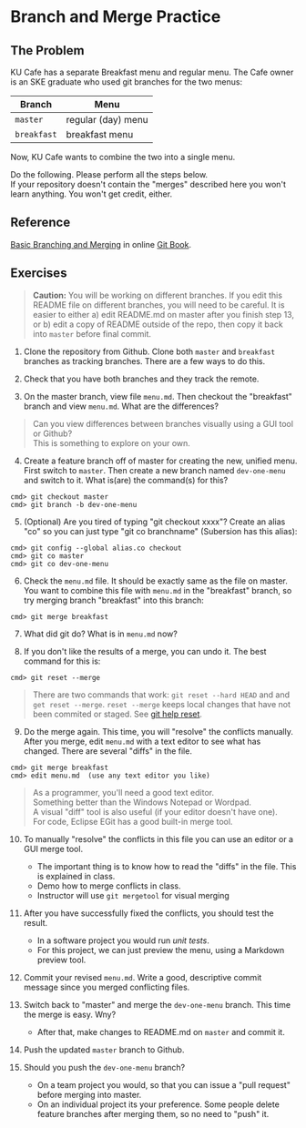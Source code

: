 # Branch and Merge Practice 

## The Problem

KU Cafe has a separate Breakfast menu and regular menu.  The Cafe owner is an SKE graduate who used git branches for the two menus:

| Branch       | Menu   |
|--------------|--------|
| `master`     | regular (day) menu |
| `breakfast`  | breakfast menu |

Now, KU Cafe wants to combine the two into a single menu.

Do the following.  Please perform all the steps below.  
If your repository doesn't contain the "merges" described here you won't learn anything. You won't get credit, either.

## Reference

[Basic Branching and Merging](https://git-scm.com/book/en/v2/Git-Branching-Basic-Branching-and-Merging) in online [Git Book](https://git-scm.com/book/en/v2).

## Exercises

> **Caution:**  You will be working on different branches. If you edit this README file on different branches, you will need to be careful.  It is easier to either a) edit README.md on master after you finish step 13, or b) edit a copy of README outside of the repo, then copy it back into `master` before final commit.

1. Clone the repository from Github. Clone both `master` and `breakfast` branches as tracking branches.  There are a few ways to do this.

2. Check that you have both branches and they track the remote.  

3. On the master branch, view file `menu.md`.  Then checkout the "breakfast" branch and view `menu.md`.  What are the differences?  
> Can you view differences between branches visually using a GUI tool or Github?    
> This is something to explore on your own.

4. Create a feature branch off of master for creating the new, unified menu.  First switch to `master`. Then create a new branch named `dev-one-menu` and switch to it.  What is(are) the command(s) for this?
```
cmd> git checkout master
cmd> git branch -b dev-one-menu
```

5. (Optional) Are you tired of typing "git checkout xxxx"?  Create an alias "co" so you can just type "git co branchname" (Subersion has this alias):
```
cmd> git config --global alias.co checkout
cmd> git co master
cmd> git co dev-one-menu
```

6. Check the `menu.md` file. It should be exactly same as the file on master.  You want to combine this file with `menu.md` in the "breakfast" branch, so try merging branch "breakfast" into this branch:
```
cmd> git merge breakfast
```

7. What did git do?  What is in `menu.md` now?

8. If you don't like the results of a merge, you can undo it.  The best command for this is:
```
cmd> git reset --merge
```
> There are two commands that work: `git reset --hard HEAD` and and `get reset --merge`. `reset --merge` keeps local changes that have not been commited or staged.  See [git help reset](https://git-scm.com/docs/git-reset).

9. Do the merge again.  This time, you will "resolve" the conflicts manually.  After you merge, edit `menu.md` with a text editor to see what has changed.  There are several "diffs" in the file.
```shell
cmd> git merge breakfast
cmd> edit menu.md  (use any text editor you like)
```
> As a programmer, you'll need a good text editor.  
> Something better than the Windows Notepad or Wordpad.    
> A visual "diff" tool is also useful (if your editor doesn't have one).    
> For code, Eclipse EGit has a good built-in merge tool.

10. To manually "resolve" the conflicts in this file you can use an editor or a GUI merge tool.
    * The important thing is to know how to read the "diffs" in the file.  This is explained in class.
    * Demo how to merge conflicts in class.
    * Instructor will use `git mergetool` for visual merging

11. After you have successfully fixed the conflicts, you should test the result.
    * In a software project you would run *unit tests*. 
    * For this project, we can just preview the menu, using a Markdown preview tool.

12. Commit your revised `menu.md`. Write a good, descriptive commit message since you merged conflicting files.

13. Switch back to "master" and merge the `dev-one-menu` branch.  This time the merge is easy.  Wny?
    * After that, make changes to README.md on `master` and commit it.
  
14. Push the updated `master` branch to Github.

15. Should you push the `dev-one-menu` branch?
    * On a team project you would, so that you can issue a "pull request" before merging into master.
    * On an individual project its your preference. Some people delete feature branches after merging them, so no need to "push" it.


